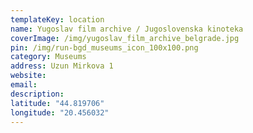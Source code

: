 ```yaml
---
templateKey: location
name: Yugoslav film archive / Jugoslovenska kinoteka
coverImage: /img/yugoslav_film_archive_belgrade.jpg
pin: /img/run-bgd_museums_icon_100x100.png
category: Museums
address: Uzun Mirkova 1
website:
email: 
description:
latitude: "44.819706"
longitude: "20.456032"
---
```

